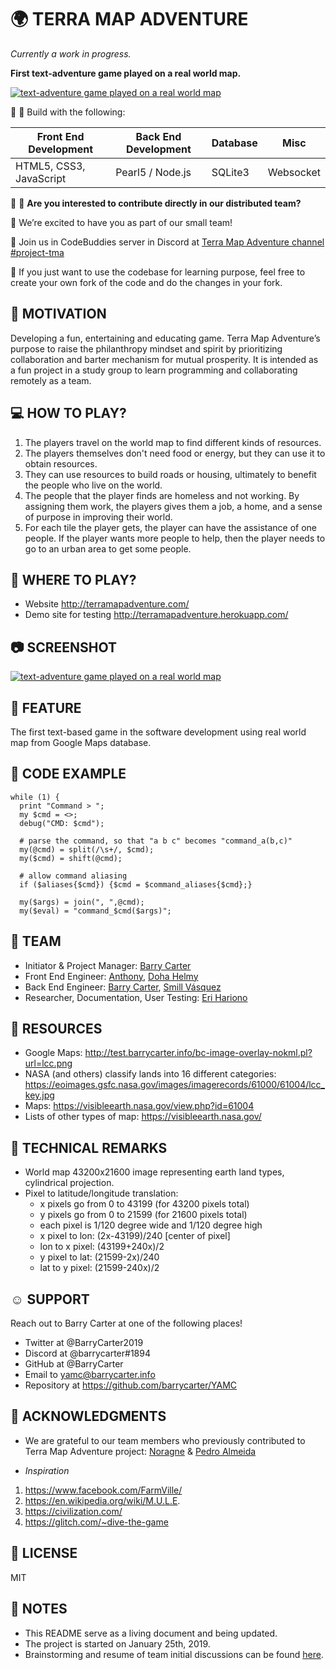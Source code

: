 # :earth_africa: TERRA MAP ADVENTURE

*Currently a work in progress.*

**First text-adventure game played on a real world map.**


[![text-adventure game played on a real world map](https://i.imgflip.com/2x1nda.gif)]()



:wrench: :hammer: Build with the following:

Front End Development | Back End Development | Database | Misc
------------ | ------------- | ------------- | -------------
HTML5, CSS3, JavaScript | Pearl5 / Node.js | SQLite3 | Websocket


:couple: :couple: **Are you interested to contribute directly in our distributed team?**

:tada: We’re excited to have you as part of our small team! 

:running: Join us in CodeBuddies server in Discord at [Terra Map Adventure channel #project-tma](https://discord.gg/R4vBfV8) 


:fork_and_knife: If you just want to use the codebase for learning purpose, feel free to create your own fork of the code and do the changes in your fork.



## :muscle: MOTIVATION
Developing a fun, entertaining and educating game. Terra Map Adventure’s purpose to raise the philanthropy mindset and spirit by prioritizing collaboration and barter mechanism for mutual prosperity. It is intended as a fun project in a study group to learn programming and collaborating remotely as a team.



## :computer: HOW TO PLAY?
1. The players travel on the world map to find different kinds of resources.
2. The players themselves don't need food or energy, but they can use it to obtain resources.
3. They can use resources to build roads or housing, ultimately to benefit the people who live on the world.
4. The people that the player finds are homeless and not working. By assigning them work, the players gives them a job, a home, and a sense of purpose in improving their world.
5. For each tile the player gets, the player can have the assistance of one people. If the player wants more people to help, then the player needs to go to an urban area to get some people.

 
 
## :sunrise_over_mountains: WHERE TO PLAY?
* Website http://terramapadventure.com/
* Demo site for testing http://terramapadventure.herokuapp.com/



## :camera: SCREENSHOT
[![text-adventure game played on a real world map](https://i.postimg.cc/023yDrFT/screencapture-terramaptools-6-barrycarter1-repl-co-2019-03-26-02.png)](https://postimg.cc/nC4xtVH2)



## :mag_right: FEATURE
The first text-based game in the software development using real world map from Google Maps database.



## :floppy_disk: CODE EXAMPLE

```
while (1) {
  print "Command > ";
  my $cmd = <>;
  debug("CMD: $cmd");

  # parse the command, so that "a b c" becomes "command_a(b,c)"
  my(@cmd) = split(/\s+/, $cmd);
  my($cmd) = shift(@cmd);

  # allow command aliasing
  if ($aliases{$cmd}) {$cmd = $command_aliases{$cmd};}

  my($args) = join(", ",@cmd);
  my($eval) = "command_$cmd($args)";
```



## :busts_in_silhouette: TEAM
* Initiator & Project Manager: [Barry Carter](https://github.com/barrycarter)
* Front End Engineer: [Anthony](https://github.com/47analogy), [Doha Helmy](https://github.com/dohahelmy)
* Back End Engineer: [Barry Carter](https://github.com/barrycarter), [Smill Vásquez](https://github.com/svasquez)
* Researcher, Documentation, User Testing: [Eri Hariono](https://github.com/hanacaraka)



## :bookmark_tabs: RESOURCES
* Google Maps: http://test.barrycarter.info/bc-image-overlay-nokml.pl?url=lcc.png
* NASA (and others) classify lands into 16 different categories: https://eoimages.gsfc.nasa.gov/images/imagerecords/61000/61004/lcc_key.jpg 
* Maps: https://visibleearth.nasa.gov/view.php?id=61004 
* Lists of other types of map: https://visibleearth.nasa.gov/ 



## :bookmark: TECHNICAL REMARKS
* World map 43200x21600 image representing earth land types, cylindrical projection.
* Pixel to latitude/longitude translation:
  - x pixels go from 0 to 43199 (for 43200 pixels total)
  - y pixels go from 0 to 21599 (for 21600 pixels total)
  - each pixel is 1/120 degree wide and 1/120 degree high
  - x pixel to lon: (2x-43199)/240 [center of pixel]
  - lon to x pixel: (43199+240x)/2
  - y pixel to lat: (21599-2x)/240
  - lat to y pixel: (21599-240x)/2



## :relaxed: SUPPORT
Reach out to Barry Carter at one of the following places!
* Twitter at @BarryCarter2019
* Discord at @barrycarter#1894
* GitHub at @BarryCarter 
* Email to yamc@barrycarter.info
* Repository at https://github.com/barrycarter/YAMC



## :gift_heart: ACKNOWLEDGMENTS
* We are grateful to our team members who previously contributed to Terra Map Adventure project: [Noragne](https://github.com/noragne) & [Pedro Almeida](https://github.com/pmqa)

* *Inspiration*
1. https://www.facebook.com/FarmVille/
1. https://en.wikipedia.org/wiki/M.U.L.E.
1. https://civilization.com/
1. https://glitch.com/~dive-the-game


## :minidisc: LICENSE
MIT


## :pushpin: NOTES
* This README serve as a living document and being updated.
* The project is started on January 25th, 2019.
* Brainstorming and resume of team initial discussions can be found [here](https://github.com/barrycarter/YAMC/blob/master/BRAINSTORMING.notes).


